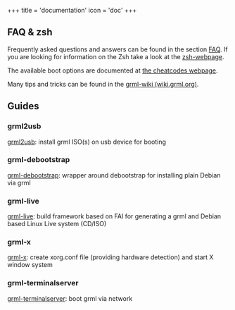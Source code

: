 +++
title = 'documentation'
icon = 'doc'
+++

## FAQ & zsh

Frequently asked questions and answers can be found in the section <a href="/faq/">FAQ</a>.
If you are looking for information on the Zsh take a look at the <a href="/zsh/">zsh-webpage</a>.

The available boot options are documented at <a href="/cheatcodes/">the cheatcodes webpage</a>.

Many tips and tricks can be found in the <a href="http://wiki.grml.org/">grml-wiki (wiki.grml.org)</a>.

## Guides

### grml2usb

<a href="/grml2usb/">grml2usb</a>: install grml ISO(s) on usb device for booting

### grml-debootstrap

<a href="/grml-debootstrap/">grml-debootstrap</a>: wrapper around debootstrap for installing plain Debian via grml

### grml-live

<a href="/grml-live/">grml-live</a>: build framework based on FAI for generating a grml and Debian based Linux Live system (CD/ISO)

### grml-x

<a href="/grml-x/">grml-x</a>: create xorg.conf file (providing hardware detection) and start X window system

### grml-terminalserver

<a href="/terminalserver/">grml-terminalserver</a>: boot grml via network
